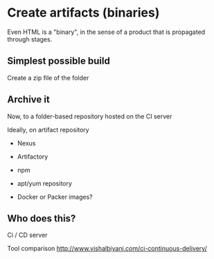 # Create artifacts (binaries)
Even HTML is a "binary", in the sense of a product that is propagated through stages.

## Simplest possible build
Create a zip file of the folder

## Archive it
Now, to a folder-based repository hosted on the CI server

Ideally, on artifact repository
* Nexus
* Artifactory
* npm 
* apt/yum repository

* Docker or Packer images? 

## Who does this?
Ci / CD server

Tool comparison
http://www.vishalbiyani.com/ci-continuous-delivery/




